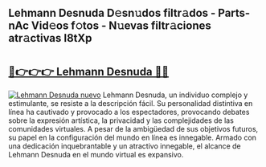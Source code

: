 ## Lehmann Desnuda D𝚎sn𝚞dos filtr𝚊dos - Parts-nAc Vid𝚎os f𝚘tos - N𝚞evas filtr𝚊ciones atr𝚊ctivas I8tXp

# <h2><a href="http://mbbs3r.tromn.icu/?c=Lehmann+Desnuda">🔗👉👉👉 Lehmann Desnuda 🔗🔗</a></h2>

[![Lehmann Desnuda nuevo](https://i.imgur.com/pEAQMta.gif)](http://mbbs3r.tromn.icu/?c=Lehmann+Desnuda)
Lehmann Desnuda, un individuo complejo y estimulante, se resiste a la descripción fácil. Su personalidad distintiva en línea ha cautivado y provocado a los espectadores, provocando debates sobre la expresión artística, la privacidad y las complejidades de las comunidades virtuales. A pesar de la ambigüedad de sus objetivos futuros, su papel en la configuración del mundo en línea es innegable. Armado con una dedicación inquebrantable y un atractivo innegable, el alcance de Lehmann Desnuda en el mundo virtual es expansivo.
